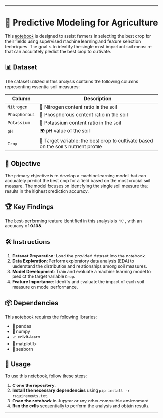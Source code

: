 
---

# 🌾 Predictive Modeling for Agriculture

This [notebook](https://github.com/victorlcastro-dsa/PBL_DataCamp/blob/main/workspaces/predictive_modeling_for_agriculture/workspace/notebook.ipynb) is designed to assist farmers in selecting the best crop for their fields using supervised machine learning and feature selection techniques. The goal is to identify the single most important soil measure that can accurately predict the best crop to cultivate.

## 📊 Dataset

The dataset utilized in this analysis contains the following columns representing essential soil measures:

| Column              | Description                                                                                  |
|---------------------|----------------------------------------------------------------------------------------------|
| `Nitrogen`          | 🌱 Nitrogen content ratio in the soil                                                         |
| `Phosphorous`       | 🌾 Phosphorous content ratio in the soil                                                      |
| `Potassium`         | 🍃 Potassium content ratio in the soil                                                        |
| `pH`                | 🌍 pH value of the soil                                                                       |
| `Crop`              | 🌻 Target variable: the best crop to cultivate based on the soil's nutrient profile           |

## 🎯 Objective

The primary objective is to develop a machine learning model that can accurately predict the best crop for a field based on the most crucial soil measure. The model focuses on identifying the single soil measure that results in the highest prediction accuracy.

## 🏆 Key Findings

The best-performing feature identified in this analysis is `'K'`, with an accuracy of **0.138**.

## 🛠️ Instructions

1. **Dataset Preparation**: Load the provided dataset into the notebook.
2. **Data Exploration**: Perform exploratory data analysis (EDA) to understand the distribution and relationships among soil measures.
3. **Model Development**: Train and evaluate a machine learning model to predict the target variable `Crop`.
4. **Feature Importance**: Identify and evaluate the impact of each soil measure on model performance.

## 📦 Dependencies

This notebook requires the following libraries:

- 🐼 pandas
- 🧮 numpy
- 📈 scikit-learn
- 🎨 matplotlib
- 🧪 seaborn

## 🚀 Usage

To use this notebook, follow these steps:

1. **Clone the repository**.
2. **Install the necessary dependencies** using `pip install -r requirements.txt`.
3. **Open the notebook** in Jupyter or any other compatible environment.
4. **Run the cells** sequentially to perform the analysis and obtain results.

---